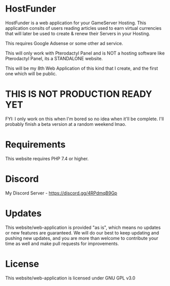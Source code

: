 # HostFunder

HostFunder is a web application for your GameServer Hosting. This application consits of users reading articles used to earn virtual currencies that will later be used to create & renew their Servers in your Hosting.

This requires Google Adsense or some other ad service.

This will only work with Pterodactyl Panel and is NOT a hosting software like Pterodactyl Panel, its a STANDALONE website.


This will be my 8th Web Application of this kind that I create, and the first one which will be public.

# THIS IS NOT PRODUCTION READY YET

FYI: I only work on this when I'm bored so no idea when it'll be complete. I'll probably  finish a beta version at a random weekend lmao.


# **Requirements**

This website requires PHP 7.4 or higher.

# Discord

My Discord Server - https://discord.gg/4RPdmqB9Gp

# **Updates**
This website/web-application is provided "as is", which means no updates or new features are guaranteed. We will do our best to keep updating and pushing new updates, and you are more than welcome to contribute your time as well and make pull requests for improvements.

# **License**
This website/web-application is licensed under GNU GPL v3.0


